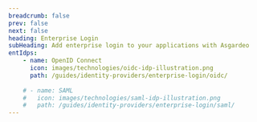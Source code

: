 ```yaml
---
breadcrumb: false
prev: false
next: false
heading: Enterprise Login
subHeading: Add enterprise login to your applications with Asgardeo
entIdps:
    - name: OpenID Connect
      icon: images/technologies/oidc-idp-illustration.png
      path: /guides/identity-providers/enterprise-login/oidc/
    
    # - name: SAML
    #   icon: images/technologies/saml-idp-illustration.png
    #   path: /guides/identity-providers/enterprise-login/saml/
---
```


<EnterpriseLoginOverview/>